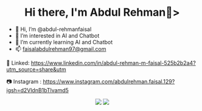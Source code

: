 <body>
  <div align="center">
    <h1> Hi there, I'm Abdul Rehman👋></h1>
  </div>

<!-- ## My WordPress Course 
- [Mubashar Nouman](https://www.youtube.com/channel/UC6lUUWMyuiibsJzV8BNdaEQ)
 -->





- 👋 Hi, I’m @abdul-rehmanfaisal
- 👀 I’m interested in AI and Chatbot
- 🌱 I’m currently learning AI and Chatbot
- 📫 faisalabdulrehman97@gmail.com
  
💼 Linked: https://www.linkedin.com/in/abdul-rehman-m-faisal-525b2b2a4?utm_source=share&utm

📷 Instagram : https://www.instagram.com/abdulrehman.faisal.129?igsh=d2VldnB1bTlvamd5
 
    
</table>
</p>
<p align="center">
<a href="mailto:faisalabdulrehman97@gmail.com"><img src="https://img.shields.io/badge/-faisalabdulrehman97@gmail.com-D14836?style=flat&logo=Gmail&logoColor=white"/></a>
<a href=" https://www.instagram.com/abdulrehman.faisal.129?igsh=d2VldnB1bTlvamd5"><img src="https://img.shields.io/badge/-@abdulrehman.faisal.129-E4405F?style=flat&logo=Instagram&logoColor=white"/></a>
 </p>
 
<br>

<!---
abdul-rehmanfaisal/abdul-rehmanfaisal is a ✨ special ✨ repository because its `README.md` (this file) appears on your GitHub profile.
You can click the Preview link to take a look at your changes.
--->
